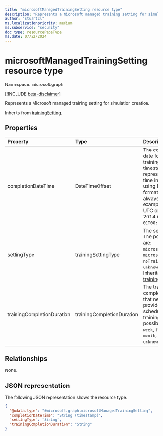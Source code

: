 ```yaml
---
title: "microsoftManagedTrainingSetting resource type"
description: "Represents a Microsoft managed training setting for simulation creation."
author: "stuartcl"
ms.localizationpriority: medium
ms.subservice: "security"
doc_type: resourcePageType
ms.date: 07/22/2024
---
```


# microsoftManagedTrainingSetting resource type

Namespace: microsoft.graph

[!INCLUDE [beta-disclaimer](../../includes/beta-disclaimer.md)]

Represents a Microsoft managed training setting for simulation creation.

Inherits from [trainingSetting](../resources/trainingsetting.md).

## Properties

|Property|Type|Description|
|:---|:---|:---|
|completionDateTime|DateTimeOffset|The completion date for the training. The timestamp type represents date and time information using ISO 8601 format and is always in UTC. For example, midnight UTC on Jan 1, 2014 is `2014-01-01T00:00:00Z`.|
|settingType|trainingSettingType|The setting type. The possible values are: `microsoftCustom`, `microsoftManaged`, `noTraining`, `custom`, `unknownFutureValue`. Inherited from [trainingSetting](../resources/trainingsetting.md).|
|trainingCompletionDuration|trainingCompletionDuration|The training completion duration that needs to be provided before scheduling the training. The possible values are: `week`, `fortnite`, `month`, `unknownFutureValue`.|

## Relationships

None.

## JSON representation

The following JSON representation shows the resource type.
<!-- {
  "blockType": "resource",
  "@odata.type": "microsoft.graph.microsoftManagedTrainingSetting"
}
-->
``` json
{
  "@odata.type": "#microsoft.graph.microsoftManagedTrainingSetting",
  "completionDateTime": "String (timestamp)",
  "settingType": "String",
  "trainingCompletionDuration": "String"
}
```

